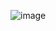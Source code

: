 ![image](https://user-images.githubusercontent.com/56350314/110074097-37940e80-7db3-11eb-8842-6d2278db7e1d.png)
